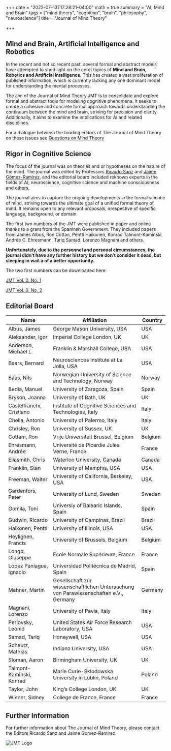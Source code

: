+++
date = "2022-07-13T17:28:21-04:00"
math = true
summary = "AI, Mind and Brain"
tags = ["mind theory", "cognition", "brain", "philosophy", "neuroscience"]
title = "Journal of Mind Theory"

+++

##  Mind and Brain, Artificial Intelligence and Robotics

In the recent and not so recent past, several formal and abstract models have attempted to shed light on the coret topics of **Mind and Brain, Robotics and Artificial Intelligence**. This has created a vast proliferation of published information, which is currently lacking any one dominant model for understanding the mental processes.

The aim of the Journal of Mind Theory JMT is to consolidate and explore formal and abstract tools for modeling cognitive phenomena. It seeks to create a cohesive and concrete formal approach towards understanding the continuum between the mind and brain, striving for precision and clarity. Additionally, it aims to examine the implications for AI and related disciplines.

For a dialogue between the funding editors of The Journal of Mind Theory on these issues see [Questions on Mind Theory](http://www.aslab.upm.es/~sanz/index.php/2009/02/28/questions-on-mind-theory/)


## Rigor in Cognitive Science


The focus of the journal was on theories and or hypotheses on the nature of the mind. The journal was edited by Professors [Ricardo Sanz](http://www.aslab.upm.es/~sanz/) and [Jaime Gómez-Ramírez](gomezramirez.netlify.app/), and the editorial board included reknown experts in the fields of AI, neuroscience, cognitive science and machine consciousness and others, 

The journal aims to capture the ongoing developments in the formal science of mind, striving towards the ultimate goal of a unified formal theory of mind. It remains open to any relevant proposals, irrespective of specific language, background, or domain.

The first two numbers of the JMT were published in paper and online thanks to a grant from the Spaninsh Government. They included papers from James Albus, Ron Cottan, Pentti Haikonen, Konrad Talmont-Kaminski, Andrée C. Ehresmann, Tariq Samad, Lorenzo Magnani and others.

**Unfortunately, due to the personnel and personal circumstances, the journal didn’t have any further history but we don’t consider it dead, but sleeping in wait a of a better opportunity.**

The two first numbers can be downloaded here:

[JMT Vol. 0. No. 1](https://grjd.netlify.app/files/editor%20JMT_0_1.pdf)  

[JMT Vol. 0. No. 2](https://grjd.netlify.app/files/editor%20JMT_0_2.pdf)  


## Editorial Board 


| Name                    | Affiliation                                          | Country   |
|-------------------------|------------------------------------------------------|-----------|
| Albus, James            | George Mason University, USA                          | USA       |
| Aleksander, Igor        | Imperial College London, UK                           | UK        |
| Anderson, Michael L.    | Franklin & Marshall College, USA                      | USA       |
| Baars, Bernard          | Neurosciences Institute at La Jolla, USA              | USA       |
| Baas, Nils              | Norwegian University of Science and Technology, Norway| Norway    |
| Bedia, Manuel           | University of Zaragoza, Spain                         | Spain     |
| Bryson, Joanna          | University of Bath, UK                                | UK        |
| Castelfranchi, Cristiano| Institute of Cognitive Sciences and Technologies, Italy| Italy     |
| Chella, Antonio         | University of Palermo, Italy                          | Italy     |
| Chrisley, Ron           | University of Sussex, UK                              | UK        |
| Cottam, Ron             | Vrije Universiteit Brussel, Belgium                    | Belgium   |
| Ehresmann, Andrée       | Université de Picardie Jules Verne, France            | France    |
| Eliasmith, Chris        | Waterloo University, Canada                            | Canada    |
| Franklin, Stan          | University of Memphis, USA                            | USA       |
| Freeman, Walter         | University of California, Berkeley, USA                | USA       |
| Gardenfors, Peter       | University of Lund, Sweden                            | Sweden    |
| Gomila, Toni            | Universiy of Balearic Islands, Spain                   | Spain     |
| Gudwin, Ricardo         | University of Campinas, Brazil                        | Brazil    |
| Haikonen, Pentti        | University of Illinois, USA                           | USA       |
| Heylighen, Francis      | University of Brussels, Belgium                       | Belgium   |
| Longo, Giuseppe         | Ecole Normale Supérieure, France                      | France    |
| López Paniagua, Ignacio | Universidad Politécnica de Madrid, Spain              | Spain     |
| Mahner, Martin          | Gesellschaft zur wissenschaftlichen Untersuchung von Parawissenschaften e.V., Germany | Germany |
| Magnani, Lorenzo        | University of Pavia, Italy                            | Italy     |
| Perlovsky, Leonid       | United States Air Force Research Laboratory, USA       | USA       |
| Samad, Tariq            | Honeywell, USA                                        | USA       |
| Scheutz, Mathias        | Indiana University, USA                               | USA       |
| Sloman, Aaron           | Birmingham University, UK                              | UK        |
| Talmont-Kaminski, Konrad| Marie Curie-Sklodowska University in Lublin, Poland    | Poland    |
| Taylor, John            | King’s College London, UK                             | UK        |
| Wiener, Sidney          | College de France, France                              | France    |




## Further Information

For further information about The Journal of Mind Theory, please contact the Editors Ricardo Sanz and Jaime Gomez-Ramirez.


![JMT Logo](https://grjd.netlify.app/img/JMT-0-1.png)


